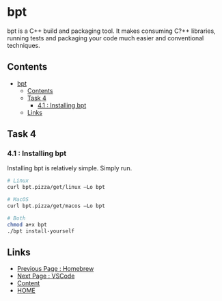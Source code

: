 # bpt

bpt is a C++ build and packaging tool. It makes consuming C?++ libraries, running tests and packaging your code much easier and conventional techniques.

## Contents

- [bpt](#bpt)
  - [Contents](#contents)
  - [Task 4](#task-4)
    - [4.1 : Installing bpt](#41--installing-bpt)
  - [Links](#links)

## Task 4

### 4.1 : Installing bpt

Installing bpt is relatively simple. Simply run.

```sh
# Linux
curl bpt.pizza/get/linux –Lo bpt

# MacOS
curl bpt.pizza/get/macos –Lo bpt

# Both
chmod a+x bpt
./bpt install-yourself
```

## Links

- [Previous Page : Homebrew](/content/week0/tasks/homebrew.md)
- [Next Page : VSCode](/content/week0/tasks/vscode.md)
- [Content](/content/README.md)
- [HOME](/README.md)
